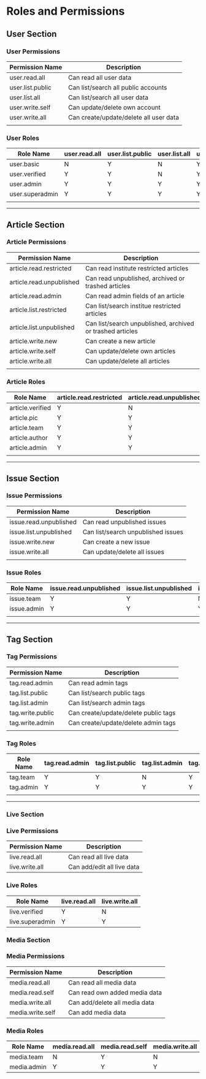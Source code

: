 # Roles and Permissions

## User Section

### User Permissions

| Permission Name  | Description                            |
| ---------------- | -------------------------------------- |
| user.read.all    | Can read all user data                 |
| user.list.public | Can list/search all public accounts    |
| user.list.all    | Can list/search all user data          |
| user.write.self  | Can update/delete own account          |
| user.write.all   | Can create/update/delete all user data |
|                  |                                        |

### User Roles

| Role Name       | user.read.all | user.list.public | user.list.all | user.write.self | user.write.all |
| --------------- | ------------- | ---------------- | ------------- | --------------- | -------------- |
| user.basic      | N             | Y                | N             | Y               | N              |
| user.verified   | Y             | Y                | N             | Y               | N              |
| user.admin      | Y             | Y                | Y             | Y               | N              |
| user.superadmin | Y             | Y                | Y             | Y               | Y              |
|                 |               |                  |               |                 |                |

---

## Article Section

### Article Permissions

| Permission Name          | Description                                               |
| ------------------------ | --------------------------------------------------------- |
| article.read.restricted  | Can read institute restricted articles                    |
| article.read.unpublished | Can read unpublished, archived or trashed articles        |
| article.read.admin       | Can read admin fields of an article                       |
| article.list.restricted  | Can list/search institue restricted articles              |
| article.list.unpublished | Can list/search unpublished, archived or trashed articles |
| article.write.new        | Can create a new article                                  |
| article.write.self       | Can update/delete own articles                            |
| article.write.all        | Can update/delete all articles                            |
|                          |                                                           |

### Article Roles

| Role Name        | article.read.restricted | article.read.unpublished | article.read.admin | article.list.restricted | article.list.unpublished | article.write.new | article.write.self | article.write.all |
| ---------------- | ----------------------- | ------------------------ | ------------------ | ----------------------- | ------------------------ | ----------------- | ------------------ | ----------------- |
| article.verified | Y                       | N                        | N                  | Y                       | N                        | N                 | N                  | N                 |
| article.pic      | Y                       | Y                        | N                  | Y                       | Y                        | N                 | N                  | N                 |
| article.team     | Y                       | Y                        | Y                  | Y                       | Y                        | N                 | Y                  | N                 |
| article.author   | Y                       | Y                        | Y                  | Y                       | Y                        | Y                 | Y                  | N                 |
| article.admin    | Y                       | Y                        | Y                  | Y                       | Y                        | Y                 | Y                  | Y                 |
|                  |                         |                          |                    |                         |                          |                   |                    |                   |

---

## Issue Section

### Issue Permissions

| Permission Name        | Description                        |
| ---------------------- | ---------------------------------- |
| issue.read.unpublished | Can read unpublished issues        |
| issue.list.unpublished | Can list/search unpublished issues |
| issue.write.new        | Can create a new issue             |
| issue.write.all        | Can update/delete all issues       |
|                        |                                    |

### Issue Roles

| Role Name   | issue.read.unpublished | issue.list.unpublished | issue.write.new | issue.write.all |
| ----------- | ---------------------- | ---------------------- | --------------- | --------------- |
| issue.team  | Y                      | Y                      | N               | N               |
| issue.admin | Y                      | Y                      | Y               | Y               |
|             |                        |                        |                 |                 |

---

## Tag Section

### Tag Permissions

| Permission Name  | Description                          |
| ---------------- | ------------------------------------ |
| tag.read.admin   | Can read admin tags                  |
| tag.list.public  | Can list/search public tags          |
| tag.list.admin   | Can list/search admin tags           |
| tag.write.public | Can create/update/delete public tags |
| tag.write.admin  | Can create/update/delete admin tags  |
|                  |                                      |

### Tag Roles

| Role Name | tag.read.admin | tag.list.public | tag.list.admin | tag.write.public | tag.write.admin |
| --------- | -------------- | --------------- | -------------- | ---------------- | --------------- |
| tag.team  | Y              | Y               | N              | Y                | N               |
| tag.admin | Y              | Y               | Y              | Y                | Y               |
|           |                |                 |                |                  |                 |

---

### Live Section 

### Live Permissions

| Permission Name  | Description                |
| ---------------  | ---------------------------|
| live.read.all    | Can read all live data     |
| live.write.all   | Can add/edit all live data |

### Live Roles

| Role Name         |  live.read.all   | live.write.all  |
| ------------------|------------------|-----------------|
| live.verified     |  Y               | N               |
| live.superadmin   |  Y               | Y               |



### Media Section 

### Media Permissions

| Permission Name   | Description                                   |
| ------------------| ----------------------------------------------|
| media.read.all    | Can read all media data                       |
| media.read.self   | Can read own added media data                 |
| media.write.all   | Can add/delete all media data                 |
| media.write.self  | Can add media data                            |

### Media Roles

| Role Name          |  media.read.all   | media.read.self   | media.write.all    | media.write.self   |
| -------------------|-------------------|-------------------|--------------------|--------------------|
| media.team         |  N                | Y                 | N                  | Y                  |
| media.admin        |  Y                | Y                 | Y                  | Y                  | 
